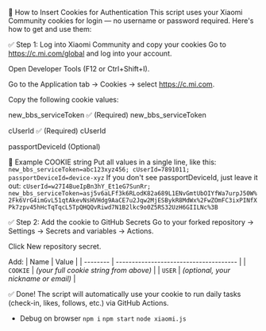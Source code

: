 🔐 How to Insert Cookies for Authentication
This script uses your Xiaomi Community cookies for login — no username or password required. Here's how to get and use them:

✅ Step 1: Log into Xiaomi Community and copy your cookies
Go to https://c.mi.com/global and log into your account.

Open Developer Tools (F12 or Ctrl+Shift+I).

Go to the Application tab → Cookies → select https://c.mi.com.

Copy the following cookie values:

new_bbs_serviceToken ✅ (Required) new_bbs_serviceToken

cUserId ✅ (Required) cUserId

passportDeviceId (Optional)

🧾 Example COOKIE string
Put all values in a single line, like this:
`new_bbs_serviceToken=abc123xyz456; cUserId=7891011; passportDeviceId=device-xyz`
If you don't see passportDeviceId, just leave it out:
`cUserId=w27I4BueIpBn3hY_Et1eG7SunRr; new_bbs_serviceToken=asj5v6aLFf3k6RLodK82a689L1ENvGmtUbOIYfWa7urpJ50W%2Fk6VrG4imGvL51qtAkevNsHVHdg9AaCE7u2Jqw2MjESBykR8MdWx%2FwZOmFC3ixPINfXPk7zpv45hHcTqTqcL5TpQHQQvRiwd7N1B2lkc9o0Z5RS32UzH6GIILNc%3B`

✅ Step 2: Add the cookie to GitHub Secrets
Go to your forked repository → Settings → Secrets and variables → Actions.

Click New repository secret.

Add:
| Name     | Value                                  |
| -------- | -------------------------------------- |
| `COOKIE` | *(your full cookie string from above)* |
| `USER`   | *(optional, your nickname or email)*   |

✅ Done!
The script will automatically use your cookie to run daily tasks (check-in, likes, follows, etc.) via GitHub Actions.


- Debug on browser 
`npm i`
`npm start`
`node xiaomi.js`